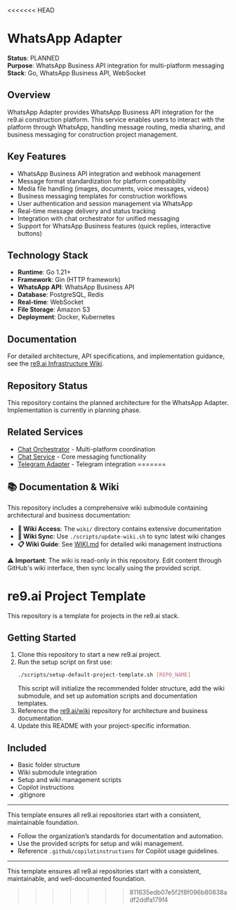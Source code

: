 <<<<<<< HEAD
# WhatsApp Adapter

**Status**: PLANNED  
**Purpose**: WhatsApp Business API integration for multi-platform messaging  
**Stack**: Go, WhatsApp Business API, WebSocket  

## Overview

WhatsApp Adapter provides WhatsApp Business API integration for the re9.ai construction platform. This service enables users to interact with the platform through WhatsApp, handling message routing, media sharing, and business messaging for construction project management.

## Key Features

- WhatsApp Business API integration and webhook management
- Message format standardization for platform compatibility
- Media file handling (images, documents, voice messages, videos)
- Business messaging templates for construction workflows
- User authentication and session management via WhatsApp
- Real-time message delivery and status tracking
- Integration with chat orchestrator for unified messaging
- Support for WhatsApp Business features (quick replies, interactive buttons)

## Technology Stack

- **Runtime**: Go 1.21+
- **Framework**: Gin (HTTP framework)
- **WhatsApp API**: WhatsApp Business API
- **Database**: PostgreSQL, Redis
- **Real-time**: WebSocket
- **File Storage**: Amazon S3
- **Deployment**: Docker, Kubernetes

## Documentation

For detailed architecture, API specifications, and implementation guidance, see the [re9.ai Infrastructure Wiki](https://github.com/re9-ai/re9ai-terraform-infra/wiki).

## Repository Status

This repository contains the planned architecture for the WhatsApp Adapter. Implementation is currently in planning phase.

## Related Services

- [Chat Orchestrator](https://github.com/re9-ai/re9ai-chat-orchestrator) - Multi-platform coordination
- [Chat Service](https://github.com/re9-ai/re9ai-chat-service) - Core messaging functionality
- [Telegram Adapter](https://github.com/re9-ai/re9ai-telegram-adapter) - Telegram integration
=======
## 📚 Documentation & Wiki

This repository includes a comprehensive wiki submodule containing architectural and business documentation:

- **📖 Wiki Access**: The `wiki/` directory contains extensive documentation
- **🔄 Wiki Sync**: Use `./scripts/update-wiki.sh` to sync latest wiki changes
- **📋 Wiki Guide**: See [WIKI.md](WIKI.md) for detailed wiki management instructions

⚠️ **Important**: The wiki is read-only in this repository. Edit content through GitHub's wiki interface, then sync locally using the provided script.



# re9.ai Project Template

This repository is a template for projects in the re9.ai stack.

## Getting Started

1. Clone this repository to start a new re9.ai project.
2. Run the setup script on first use:
   ```bash
   ./scripts/setup-default-project-template.sh [REPO_NAME]
   ```
   This script will initialize the recommended folder structure, add the wiki submodule, and set up automation scripts and documentation templates.
3. Reference the [re9.ai/wiki](https://github.com/re9-ai/wiki) repository for architecture and business documentation.
4. Update this README with your project-specific information.

## Included
- Basic folder structure
- Wiki submodule integration
- Setup and wiki management scripts
- Copilot instructions
- .gitignore

---

This template ensures all re9.ai repositories start with a consistent, maintainable foundation.

- Follow the organization’s standards for documentation and automation.
- Use the provided scripts for setup and wiki management.
- Reference `.github/copilotinstructions` for Copilot usage guidelines.

---

This template ensures all re9.ai repositories start with a consistent, maintainable, and well-documented foundation.
>>>>>>> 811635edb07e5f2f8f096b80838adf2ddfa179f4
